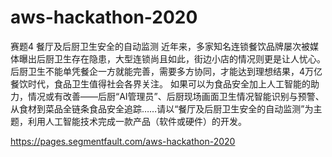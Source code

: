 # aws-hackathon-2020
赛题4
餐厅及后厨卫生安全的自动监测
近年来，多家知名连锁餐饮品牌屡次被媒体曝出后厨卫生存在隐患，大型连锁尚且如此，街边小店的情况则更是让人忧心。后厨卫生不能单凭餐企一方就能完善，需要多方协同，才能达到理想结果，4万亿餐饮时代，食品卫生值得社会各界关注。 如果可以为食品安全加上人工智能的助力，情况或有改善——后厨“AI管理员”、后厨现场画面卫生情况智能识别与预警、从食材到菜品全链条食品安全追踪……请以“餐厅及后厨卫生安全的自动监测”为主题，利用人工智能技术完成一款产品（软件或硬件）的开发。

https://pages.segmentfault.com/aws-hackathon-2020

